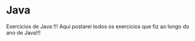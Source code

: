 # Java

Exercicios de Java !!!
 Aqui postarei todos os exercicios que fiz ao longo do ano de Java!!!
